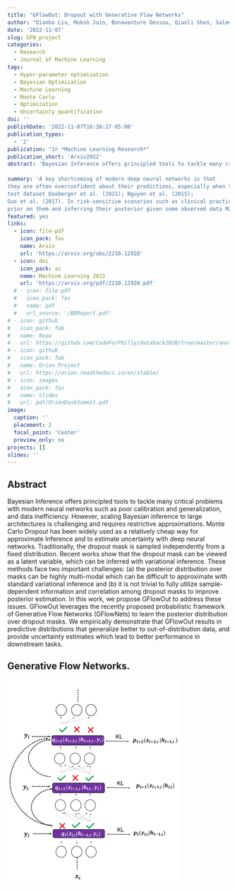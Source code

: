 ```yaml
---
title: "GFlowOut: Dropout with Generative Flow Networks"
author: "Dianbo Liu, Moksh Jain, Bonaventure Dossou, Qianli Shen, Salem Lahlou, Anirudh Goyal, Nikolay Malkin, Chris Emezue, Dinghuai Zhang, Nadhir Hassen, Xu Ji, Kenji Kawaguchi, Yoshua Bengio"
date: '2022-11-07'
slug: GFN_project
categories:
  - Research
  - Journal of Machine Learning
tags:
  - Hyper-parameter optimization
  - Bayesian Optimization
  - Machine Learning
  - Monte Carlo
  - Optimization
  - Uncertainty quantification
doi: ''
publishDate: '2022-11-07T16:26:27-05:00'
publication_types:
  - '2'
publication: "In *Machine Learning Research*"
publication_short: 'Arxiv2022'
abstract: 'Bayesian Inference offers principled tools to tackle many critical problems with modern neural networks such as poor calibration and generalization, and data inefficiency. However, scaling Bayesian inference to large architectures is challenging and requires restrictive approximations. Monte Carlo Dropout has been widely used as a relatively cheap way for approximate Inference and to estimate uncertainty with deep neural networks. Traditionally, the dropout mask is sampled independently from a fixed distribution. Recent works show that the dropout mask can be viewed as a latent variable, which can be inferred with variational inference. These methods face two important challenges: (a) the posterior distribution over masks can be highly multi-modal which can be difficult to approximate with standard variational inference and (b) it is not trivial to fully utilize sample-dependent information and correlation among dropout masks to improve posterior estimation. In this work, we propose GFlowOut to address these issues. GFlowOut leverages the recently proposed probabilistic framework of Generative Flow Networks (GFlowNets) to learn the posterior distribution over dropout masks. We empirically demonstrate that GFlowOut results in predictive distributions that generalize better to out-of-distribution data, and provide uncertainty estimates which lead to better performance in downstream tasks.'

summary: 'A key shortcoming of modern deep neural networks is that
they are often overconfident about their predictions, especially when there is a distributional shift between train and
test dataset Daxberger et al. (2021); Nguyen et al. (2015);
Guo et al. (2017). In risk-sensitive scenarios such as clinical practice and drug discovery, where mistakes can be extremely costly, it is important that models provide predictions with reliable uncertainty estimates Bhatt et al. (2021). Bayesian Inference offers principled tools to model the parameters of neural networks as random variables, placing a
prior on them and inferring their posterior given some observed data MacKay (1992); Neal (2012). T'
featured: yes
links:
  - icon: file-pdf
    icon_pack: fas
    name: Arxiv
    url: 'https://arxiv.org/abs/2210.12928'
  - icon: doi
    icon_pack: ai
    name: Machine Learning 2022
    url: 'https://arxiv.org/pdf/2210.12928.pdf'
  # - icon: file-pdf
  #   icon_pack: fas
  #   name: pdf
  #   url_source: '/BOReport.pdf'
# - icon: github
#   icon_pack: fab
#   name: Repo
#   url: https://github.com/CodeForPhilly/datahack2020/tree/master/analyses/team11
# - icon: github
#   icon_pack: fab
#   name: Orion Project
#   url: https://orion.readthedocs.io/en/stable/
# - icon: images
#   icon_pack: fas
#   name: Slides
#   url: pdf/OrionDaskSummit.pdf
image:
  caption: ''
  placement: 2
  focal_point: 'Center'
  preview_only: no
projects: []
slides: ''
---
```


## Abstract

Bayesian Inference offers principled tools to tackle many critical problems with modern neural networks such as poor calibration and generalization, and data inefficiency. However, scaling Bayesian inference to large architectures is challenging and requires restrictive approximations. Monte Carlo Dropout has been widely used as a relatively cheap way for approximate Inference and to estimate uncertainty with deep neural networks. Traditionally, the dropout mask is sampled independently from a fixed distribution. Recent works show that the dropout mask can be viewed as a latent variable, which can be inferred with variational inference. These methods face two important challenges: (a) the posterior distribution over masks can be highly multi-modal which can be difficult to approximate with standard variational inference and (b) it is not trivial to fully utilize sample-dependent information and correlation among dropout masks to improve posterior estimation. In this work, we propose GFlowOut to address these issues. GFlowOut leverages the recently proposed probabilistic framework of Generative Flow Networks (GFlowNets) to learn the posterior distribution over dropout masks. We empirically demonstrate that GFlowOut results in predictive distributions that generalize better to out-of-distribution data, and provide uncertainty estimates which lead to better performance in downstream tasks.

## Generative Flow Networks.



![poster](GFOCapture.PNG)

